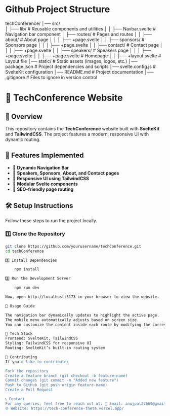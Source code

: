 # Github Project Structure

techConference/
│── src/              
│   ├── lib/          # Reusable components and utilities
│   │   ├── Navbar.svelte  # Navigation bar component
│   ├── routes/       # Pages and routes
│   │   ├── about/    # About page
│   │   │   ├── +page.svelte
│   │   ├── sponsors/ # Sponsors page
│   │   │   ├── +page.svelte
│   │   ├── contact/  # Contact page
│   │   │   ├── +page.svelte
│   │   ├── speakers/ # Speakers page
│   │   │   ├── +page.svelte
│   │   ├── +page.svelte  # Homepage
│   │   ├── +layout.svelte  # Layout file
│── static/           # Static assets (images, logos, etc.)
│── package.json      # Project dependencies and scripts
│── svelte.config.js  # SvelteKit configuration
│── README.md         # Project documentation
│── .gitignore        # Files to ignore in version control

# 🎤 TechConference Website

## 📌 Overview
This repository contains the **TechConference** website built with **SvelteKit** and **TailwindCSS**. The project features a modern, responsive UI with dynamic routing.

## 🚀 Features Implemented
- 📌 **Dynamic Navigation Bar**  
- 📌 **Speakers, Sponsors, About, and Contact pages**  
- 📌 **Responsive UI using TailwindCSS**  
- 📌 **Modular Svelte components**  
- 📌 **SEO-friendly page routing**  

## 🛠️ Setup Instructions
Follow these steps to run the project locally.

### 1️⃣ Clone the Repository
```sh
git clone https://github.com/yourusername/techConference.git
cd techConference

2️⃣ Install Dependencies

    npm install

3️⃣ Run the Development Server

    npm run dev

Now, open http://localhost:5173 in your browser to view the website.

📜 Usage Guide

The navigation bar dynamically updates to highlight the active page.
The mobile menu automatically adjusts based on screen size.
You can customize the content inside each route by modifying the corresponding +page.svelte files.

🎨 Tech Stack
Frontend: SvelteKit, TailwindCSS
Styling: TailwindCSS for responsive UI
Routing: SvelteKit’s built-in routing system

🤝 Contributing
If you'd like to contribute:

Fork the repository
Create a feature branch (git checkout -b feature-name)
Commit changes (git commit -m "Added new feature")
Push to GitHub (git push origin feature-name)
Create a Pull Request

📞 Contact
For any queries, feel free to reach out at: 📧 Email: anujpal27669@gmail.com
🌐 Website: https://tech-conference-theta.vercel.app/